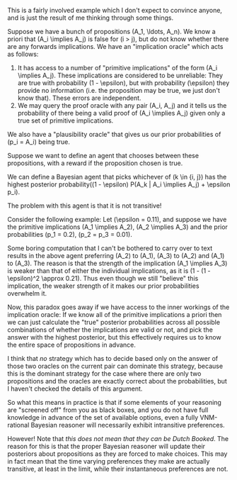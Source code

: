 This is a fairly involved example which I don't expect to convince anyone,
and is just the result of me thinking through some things.

Suppose we have a bunch of propositions \(A_1, \ldots, A_n\).
We know a priori that \(A_i \implies A_j\) is false for \(i > j\),
but do not know whether there are any forwards implications.
We have an "implication oracle" which acts as follows:

1. It has access to a number of "primitive implications" of the form \(A_i \implies A_j\).
   These implications are considered to be unreliable: They are true with probability \(1 - \epsilon\),
   but with probability \(\epsilon\) they provide no information (i.e. the proposition may be true, we just don't know that).
   These errors are independent.
2. We may query the proof oracle with any pair \(A_i, A_j\) and it tells us the probability of there being a valid proof of \(A_i \implies A_j\) given only a true set of primitive implications.

We also have a "plausibility oracle" that gives us our prior probabilities of \(p_i = A_i\) being true.

Suppose we want to define an agent that chooses between these propositions, with a reward if the proposition chosen is true.

We can define a Bayesian agent that picks whichever of \(k \in \{i, j\}\) has the highest posterior probability\((1 - \epsilon) P(A_k | A_i \implies A_j) + \epsilon p_i\).

The problem with this agent is that it is not transitive!

Consider the following example: Let \(\epsilon = 0.11\),
and suppose we have the primitive implications \(A_1 \implies A_2\), \(A_2 \implies A_3\) and the prior probabilities \(p_1 = 0.2\), \(p_2 = p_3 = 0.01\).

Some boring computation that I can't be bothered to carry over to text results in the above agent preferring \(A_2\) to \(A_1\), \(A_3\) to \(A_2\) and \(A_1\) to \(A_3\).
The reason is that the strength of the implication \(A_1 \implies A_3\) is weaker than that of either the individual implications, as it is \(1 - (1 - \epsilon)^2 \approx 0.21\).
Thus even though we still "believe" this implication, the weaker strength of it makes our prior probabilities overwhelm it.

Now, this paradox goes away if we have access to the inner workings of the implication oracle:
If we know all of the primitive implications a priori then we can just calculate the "true" posterior probabilities across all possible combinations of whether the implications are valid or not,
and pick the answer with the highest posterior,
but this effectively requires us to know the entire space of propositions in advance.

I think that *no* strategy which has to decide based only on the answer of those two oracles on the current pair can dominate this strategy,
because this is the dominant strategy for the case where there are only two propositions and the oracles are exactly correct about the probabilities,
but I haven't checked the details of this argument.

So what this means in practice is that if some elements of your reasoning are "screened off" from you as black boxes,
and you do not have full knowledge in advance of the set of available options,
even a fully VNM-rational Bayesian reasoner will necessarily exhibit intransitive preferences.

However! Note that *this does not mean that they can be Dutch Booked*.
The reason for this is that the proper Bayesian reasoner will update their posteriors about propositions as they are forced to make choices.
This may in fact mean that the time varying preferences they make are actually transitive, at least in the limit, while their instantaneous preferences are not.
